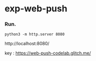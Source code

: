 # exp-web-push

### Run.

```
python3 -m http.server 8080
```
http://localhost:8080/

key : https://web-push-codelab.glitch.me/
